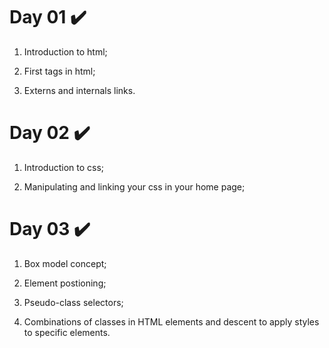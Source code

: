 # Day 01 :heavy_check_mark:

1. Introduction to html;

2. First tags in html;

3. Externs and internals links.

# Day 02 :heavy_check_mark:

1. Introduction to css;

2. Manipulating and linking your css in your home page;

# Day 03 :heavy_check_mark:

1. Box model concept;

2. Element postioning;

3. Pseudo-class selectors;

4. Combinations of classes in HTML elements and descent to apply styles to specific elements.
